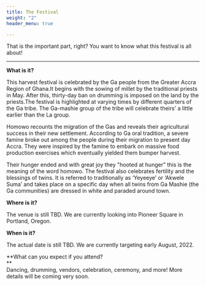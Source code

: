 ```yaml
---
title: The Festival
weight: "2"
header_menu: true

---
```

That is the important part, right? You want to know what this festival is all about!

***

**What is it?**

This harvest festival is celebrated by the Ga people from the Greater Accra Region of Ghana.It begins with the sowing of millet by the traditional priests in May. After this, thirty-day ban on drumming is imposed on the land by the priests.The festival is highlighted at varying times by different quarters of the Ga tribe. The Ga-mashie group of the tribe will celebrate theirs' a little earlier than the La group.  
  
Homowo recounts the migration of the Gas and reveals their agricultural success in their new settlement. According to Ga oral tradition, a severe famine broke out among the people during their migration to present day Accra. They were inspired by the famine to embark on massive food production exercises which eventually yielded them bumper harvest.  
  
Their hunger ended and with great joy they "hooted at hunger" this is the meaning of the word homowo. The festival also celebrates fertility and the blessings of twins. It is referred to traditionally as ‘Yeyeeye’ or ‘Akwele Suma’ and takes place on a specific day when all twins from Ga Mashie (the Ga communities) are dressed in white and paraded around town.  
  
**Where is it?**  
  
The venue is still TBD. We are currently looking into Pioneer Square in Portland, Oregon.  
  
**When is it?**  
  
The actual date is still TBD. We are currently targeting early August, 2022.  
  
**What can you expect if you attend?  
**  
Dancing, drumming, vendors, celebration, ceremony, and more! More details will be coming very soon.